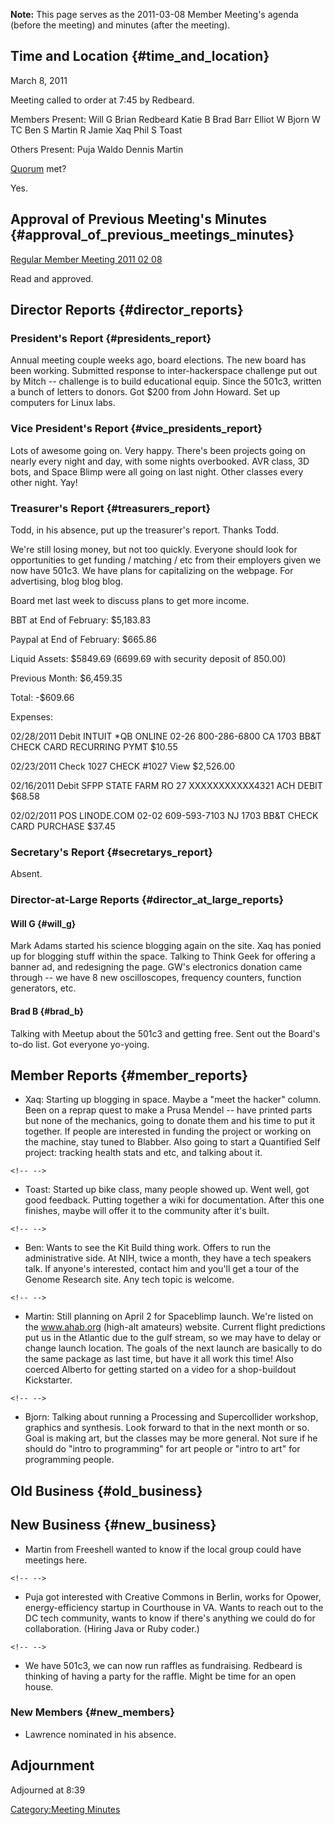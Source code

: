 **Note:** This page serves as the 2011-03-08 Member Meeting's agenda
(before the meeting) and minutes (after the meeting).

## Time and Location {#time_and_location}

March 8, 2011

Meeting called to order at 7:45 by Redbeard.

Members Present: Will G Brian Redbeard Katie B Brad Barr Elliot W Bjorn
W TC Ben S Martin R Jamie Xaq Phil S Toast

Others Present: Puja Waldo Dennis Martin

[Quorum](Quorum) met?

Yes.

## Approval of Previous Meeting's Minutes {#approval_of_previous_meetings_minutes}

[Regular Member Meeting 2011 02
08](Regular_Member_Meeting_2011_02_08)

Read and approved.

## Director Reports {#director_reports}

### President's Report {#presidents_report}

Annual meeting couple weeks ago, board elections. The new board has been
working. Submitted response to inter-hackerspace challenge put out by
Mitch -- challenge is to build educational equip. Since the 501c3,
written a bunch of letters to donors. Got \$200 from John Howard. Set up
computers for Linux labs.

### Vice President's Report {#vice_presidents_report}

Lots of awesome going on. Very happy. There's been projects going on
nearly every night and day, with some nights overbooked. AVR class, 3D
bots, and Space Blimp were all going on last night. Other classes every
other night. Yay!

### Treasurer's Report {#treasurers_report}

Todd, in his absence, put up the treasurer's report. Thanks Todd.

We're still losing money, but not too quickly. Everyone should look for
opportunities to get funding / matching / etc from their employers given
we now have 501c3. We have plans for capitalizing on the webpage. For
advertising, blog blog blog.

Board met last week to discuss plans to get more income.

BBT at End of February: \$5,183.83

Paypal at End of February: \$665.86

Liquid Assets: \$5849.69 (6699.69 with security deposit of 850.00)

Previous Month: \$6,459.35

Total: -\$609.66

Expenses:

02/28/2011 Debit INTUIT \*QB ONLINE 02-26 800-286-6800 CA 1703 BB&T
CHECK CARD RECURRING PYMT \$10.55

02/23/2011 Check 1027 CHECK #1027 View \$2,526.00

02/16/2011 Debit SFPP STATE FARM RO 27 XXXXXXXXXXX4321 ACH DEBIT \$68.58

02/02/2011 POS LINODE.COM 02-02 609-593-7103 NJ 1703 BB&T CHECK CARD
PURCHASE \$37.45

### Secretary's Report {#secretarys_report}

Absent.

### Director-at-Large Reports {#director_at_large_reports}

#### Will G {#will_g}

Mark Adams started his science blogging again on the site. Xaq has
ponied up for blogging stuff within the space. Talking to Think Geek for
offering a banner ad, and redesigning the page. GW's electronics
donation came through -- we have 8 new oscilloscopes, frequency
counters, function generators, etc.

#### Brad B {#brad_b}

Talking with Meetup about the 501c3 and getting free. Sent out the
Board's to-do list. Got everyone yo-yoing.

## Member Reports {#member_reports}

-   Xaq: Starting up blogging in space. Maybe a "meet the hacker"
    column. Been on a reprap quest to make a Prusa Mendel -- have
    printed parts but none of the mechanics, going to donate them and
    his time to put it together. If people are interested in funding the
    project or working on the machine, stay tuned to Blabber. Also going
    to start a Quantified Self project: tracking health stats and etc,
    and talking about it.

```{=html}
<!-- -->
```
-   Toast: Started up bike class, many people showed up. Went well, got
    good feedback. Putting together a wiki for documentation. After this
    one finishes, maybe will offer it to the community after it's built.

```{=html}
<!-- -->
```
-   Ben: Wants to see the Kit Build thing work. Offers to run the
    administrative side. At NIH, twice a month, they have a tech
    speakers talk. If anyone's interested, contact him and you'll get a
    tour of the Genome Research site. Any tech topic is welcome.

```{=html}
<!-- -->
```
-   Martin: Still planning on April 2 for Spaceblimp launch. We're
    listed on the www.ahab.org (high-alt amateurs) website. Current
    flight predictions put us in the Atlantic due to the gulf stream, so
    we may have to delay or change launch location. The goals of the
    next launch are basically to do the same package as last time, but
    have it all work this time! Also coerced Alberto for getting started
    on a video for a shop-buildout Kickstarter.

```{=html}
<!-- -->
```
-   Bjorn: Talking about running a Processing and Supercollider
    workshop, graphics and synthesis. Look forward to that in the next
    month or so. Goal is making art, but the classes may be more
    general. Not sure if he should do "intro to programming" for art
    people or "intro to art" for programming people.

## Old Business {#old_business}

## New Business {#new_business}

-   Martin from Freeshell wanted to know if the local group could have
    meetings here.

```{=html}
<!-- -->
```
-   Puja got interested with Creative Commons in Berlin, works for
    Opower, energy-efficiency startup in Courthouse in VA. Wants to
    reach out to the DC tech community, wants to know if there's
    anything we could do for collaboration. (Hiring Java or Ruby coder.)

```{=html}
<!-- -->
```
-   We have 501c3, we can now run raffles as fundraising. Redbeard is
    thinking of having a party for the raffle. Might be time for an open
    house.

### New Members {#new_members}

-   Lawrence nominated in his absence.

## Adjournment

Adjourned at 8:39

[Category:Meeting Minutes](Category:Meeting_Minutes)
